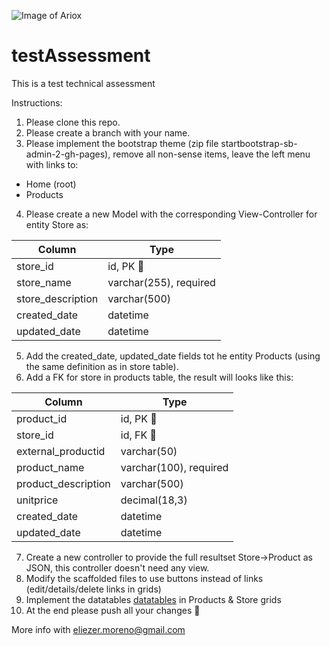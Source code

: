![Image of Ariox](https://images.squarespace-cdn.com/content/5d7967ad390e2854723922f4/1581104335639-FP6E3PJLAZ1P8SE6GKMB/Ariox_connecting_slogan.png?content-type=image%2Fpng)

# testAssessment
This is a test technical assessment

Instructions:

1. Please clone this repo.
2. Please create a branch with your name.
3. Please implement the bootstrap theme (zip file startbootstrap-sb-admin-2-gh-pages), remove all non-sense items, leave the left menu with links to:
  -  Home (root)
  -  Products
4. Please create a new Model with the corresponding View-Controller for entity Store as:

Column | Type
------------ | -------------
store_id | id, PK :key:
store_name | varchar(255), required
store_description | varchar(500)
created_date | datetime
updated_date | datetime

5. Add the created_date, updated_date fields tot he entity Products (using the same definition as in store table).
6. Add a FK for store in products table, the result will looks like this:

Column | Type
------------ | -------------
product_id | id, PK :key:
store_id | id, FK :key:
external_productid | varchar(50)
product_name | varchar(100), required
product_description | varchar(500)
unitprice | decimal(18,3)
created_date | datetime
updated_date | datetime

7. Create a new controller to provide the full resultset Store->Product as JSON, this controller doesn't need any view.
8. Modify the scaffolded files to use buttons instead of links (edit/details/delete links in grids)
9. Implement the datatables [datatables](https://datatables.net/) in Products & Store grids
10. At the end please push all your changes :floppy_disk:

More info with eliezer.moreno@gmail.com
